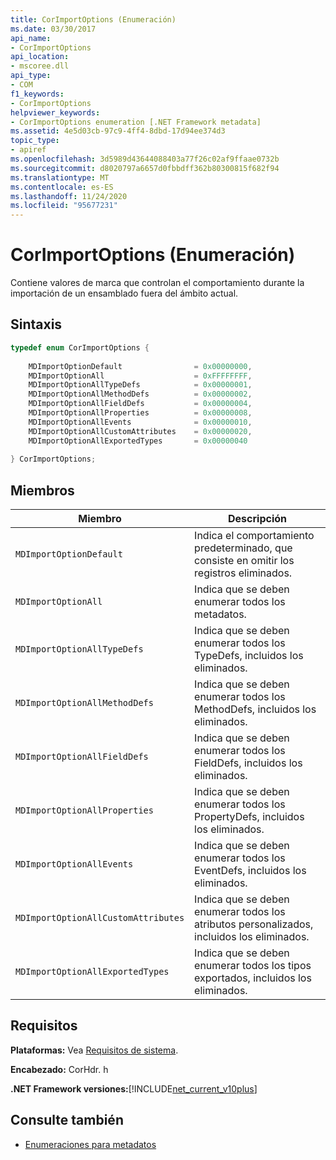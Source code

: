 ```yaml
---
title: CorImportOptions (Enumeración)
ms.date: 03/30/2017
api_name:
- CorImportOptions
api_location:
- mscoree.dll
api_type:
- COM
f1_keywords:
- CorImportOptions
helpviewer_keywords:
- CorImportOptions enumeration [.NET Framework metadata]
ms.assetid: 4e5d03cb-97c9-4ff4-8dbd-17d94ee374d3
topic_type:
- apiref
ms.openlocfilehash: 3d5989d43644088403a77f26c02af9ffaae0732b
ms.sourcegitcommit: d8020797a6657d0fbbdff362b80300815f682f94
ms.translationtype: MT
ms.contentlocale: es-ES
ms.lasthandoff: 11/24/2020
ms.locfileid: "95677231"
---
```

# <a name="corimportoptions-enumeration"></a>CorImportOptions (Enumeración)

Contiene valores de marca que controlan el comportamiento durante la importación de un ensamblado fuera del ámbito actual.  
  
## <a name="syntax"></a>Sintaxis  
  
```cpp  
typedef enum CorImportOptions {  
  
    MDImportOptionDefault                = 0x00000000,  
    MDImportOptionAll                    = 0xFFFFFFFF,  
    MDImportOptionAllTypeDefs            = 0x00000001,  
    MDImportOptionAllMethodDefs          = 0x00000002,  
    MDImportOptionAllFieldDefs           = 0x00000004,  
    MDImportOptionAllProperties          = 0x00000008,  
    MDImportOptionAllEvents              = 0x00000010,  
    MDImportOptionAllCustomAttributes    = 0x00000020,  
    MDImportOptionAllExportedTypes       = 0x00000040  
  
} CorImportOptions;  
```  
  
## <a name="members"></a>Miembros  
  
|Miembro|Descripción|  
|------------|-----------------|  
|`MDImportOptionDefault`|Indica el comportamiento predeterminado, que consiste en omitir los registros eliminados.|  
|`MDImportOptionAll`|Indica que se deben enumerar todos los metadatos.|  
|`MDImportOptionAllTypeDefs`|Indica que se deben enumerar todos los TypeDefs, incluidos los eliminados.|  
|`MDImportOptionAllMethodDefs`|Indica que se deben enumerar todos los MethodDefs, incluidos los eliminados.|  
|`MDImportOptionAllFieldDefs`|Indica que se deben enumerar todos los FieldDefs, incluidos los eliminados.|  
|`MDImportOptionAllProperties`|Indica que se deben enumerar todos los PropertyDefs, incluidos los eliminados.|  
|`MDImportOptionAllEvents`|Indica que se deben enumerar todos los EventDefs, incluidos los eliminados.|  
|`MDImportOptionAllCustomAttributes`|Indica que se deben enumerar todos los atributos personalizados, incluidos los eliminados.|  
|`MDImportOptionAllExportedTypes`|Indica que se deben enumerar todos los tipos exportados, incluidos los eliminados.|  
  
## <a name="requirements"></a>Requisitos  

 **Plataformas:** Vea [Requisitos de sistema](../../get-started/system-requirements.md).  
  
 **Encabezado:** CorHdr. h  
  
 **.NET Framework versiones:**[!INCLUDE[net_current_v10plus](../../../../includes/net-current-v10plus-md.md)]  
  
## <a name="see-also"></a>Consulte también

- [Enumeraciones para metadatos](metadata-enumerations.md)
